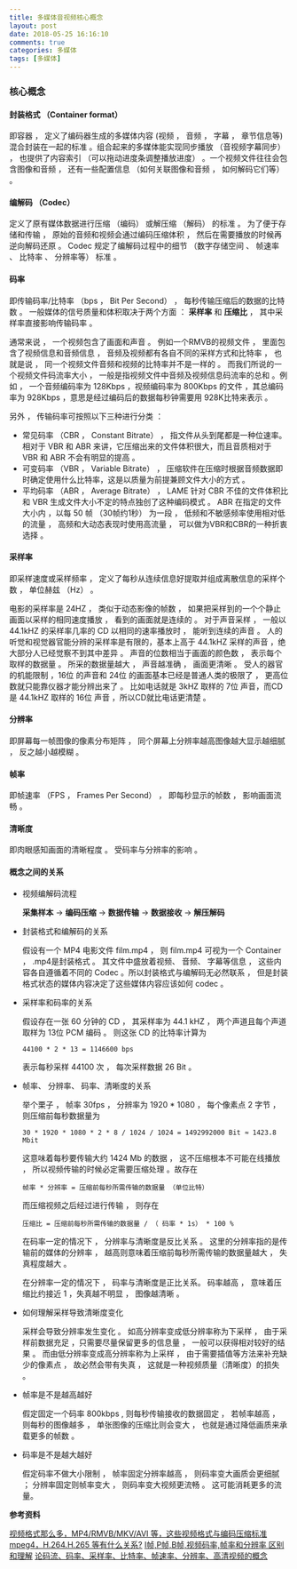 ```yaml
---
title: 多媒体音视频核心概念
layout: post
date: 2018-05-25 16:16:10
comments: true
categories: 多媒体
tags: [多媒体]
---
```

### 核心概念

#### 封装格式 （Container format）
即容器 ， 定义了编码器生成的多媒体内容 (视频 ， 音频 ， 字幕 ， 章节信息等) 混合封装在一起的标准 。组合起来的多媒体能实现同步播放 （音视频字幕同步） ， 也提供了内容索引 （可以拖动进度条调整播放进度） 。一个视频文件往往会包含图像和音频 ， 还有一些配置信息 （如何关联图像和音频 ， 如何解码它们等） 。

#### 编解码 （Codec）
定义了原有媒体数据进行压缩 （编码） 或解压缩 （解码） 的标准 。 为了便于存储和传输 ， 原始的音频和视频会通过编码压缩体积 ， 然后在需要播放的时候再逆向解码还原 。 Codec 规定了编解码过程中的细节 （数字存储空间 、 帧速率 、 比特率 、 分辨率等） 标准 。

#### 码率
即传输码率/比特率 （bps ， Bit Per Second） ， 每秒传输压缩后的数据的比特数 。 一般媒体的信号质量和体积取决于两个方面 ： **采样率** 和 **压缩比** ， 其中采样率直接影响传输码率 。

通常来说 ， 一个视频包含了画面和声音 。 例如一个RMVB的视频文件 ， 里面包含了视频信息和音频信息 ， 音频及视频都有各自不同的采样方式和比特率 ， 也就是说 ， 同一个视频文件音频和视频的比特率并不是一样的 。 而我们所说的一个视频文件码流率大小 ， 一般是指视频文件中音频及视频信息码流率的总和 。例如 ， 一个音频编码率为 128Kbps ，视频编码率为 800Kbps 的文件 ，其总编码率为 928Kbps ，意思是经过编码后的数据每秒钟需要用 928K比特来表示 。

另外 ， 传输码率可按照以下三种进行分类 ：
   * 常见码率 （CBR ， Constant Bitrate） ， 指文件从头到尾都是一种位速率。相对于 VBR 和 ABR 来讲，它压缩出来的文件体积很大，而且音质相对于 VBR 和 ABR 不会有明显的提高 。
   * 可变码率 （VBR ， Variable Bitrate） ， 压缩软件在压缩时根据音频数据即时确定使用什么比特率，这是以质量为前提兼顾文件大小的方式 。
   * 平均码率 （ABR ， Average Bitrate） ， LAME 针对 CBR 不佳的文件体积比和 VBR 生成文件大小不定的特点独创了这种编码模式 。 ABR 在指定的文件大小内 ，以每 50 帧 （30帧约1秒） 为一段 ， 低频和不敏感频率使用相对低的流量 ， 高频和大动态表现时使用高流量 ， 可以做为VBR和CBR的一种折衷选择 。

#### 采样率
即采样速度或采样频率 ， 定义了每秒从连续信息好提取并组成离散信息的采样个数 ， 单位赫兹 （Hz） 。

电影的采样率是 24HZ ， 类似于动态影像的帧数 ， 如果把采样到的一个个静止画面以采样的相同速度播放 ， 看到的画面就是连续的 。 对于声音采样 ， 一般以 44.1kHZ 的采样率几率的 CD 以相同的速率播放时 ， 能听到连续的声音 。 人的听觉和视觉器官能分辨的采样率是有限的，基本上高于 44.1kHZ 采样的声音 ，绝大部分人已经觉察不到其中差异 。 声音的位数相当于画面的颜色数 ， 表示每个取样的数据量 。 所采的数据量越大 ， 声音越准确 ， 画面更清晰 。 受人的器官的机能限制 ，16位 的声音和 24位 的画面基本已经是普通人类的极限了 ， 更高位数就只能靠仪器才能分辨出来了 。 比如电话就是 3kHZ 取样的 7位 声音，而CD是 44.1kHZ 取样的 16位 声音 ，所以CD就比电话更清楚 。

#### 分辨率
即屏幕每一帧图像的像素分布矩阵 ， 同个屏幕上分辨率越高图像越大显示越细腻 ， 反之越小越模糊 。

#### 帧率
即帧速率 （FPS ， Frames Per Second） ， 即每秒显示的帧数 ， 影响画面流畅 。

#### 清晰度
即肉眼感知画面的清晰程度 。 受码率与分辨率的影响 。


#### 概念之间的关系

* 视频编解码流程

    **采集样本** -> **编码压缩** -> **数据传输** -> **数据接收** -> **解压解码**

* 封装格式和编解码的关系

    假设有一个 MP4 电影文件 film.mp4 ， 则 film.mp4 可视为一个 Container ， .mp4是封装格式 。 其文件中盛放着视频、 音频、 字幕等信息 ， 这些内容各自遵循着不同的 Codec 。所以封装格式与编解码无必然联系 ， 但是封装格式状态的媒体内容决定了这些媒体内容应该如何 codec 。

* 采样率和码率的关系

    假设存在一张 60 分钟的 CD ， 其采样率为 44.1 kHZ ， 两个声道且每个声道取样为 13位 PCM 编码 。 则这张 CD 的比特率计算为

    ```
    44100 * 2 * 13 = 1146600 bps
    ```
    表示每秒采样 44100 次 ， 每次采样数据 26 Bit 。

* 帧率、 分辨率、 码率、清晰度的关系

    举个栗子 ，    帧率 30fps ， 分辨率为 1920 * 1080 ， 每个像素点 2 字节 ， 则压缩前每秒数据量为

    ```
    30 * 1920 * 1080 * 2 * 8 / 1024 / 1024 = 1492992000 Bit ≈ 1423.8 Mbit
    ```

    这意味着每秒要传输大约 1424 Mb 的数据 ， 这不压缩根本不可能在线播放 ， 所以视频传输的时候必定需要压缩处理 。故存在

    ```
    帧率 * 分辨率 = 压缩前每秒所需传输的数据量 （单位比特）
    ```

    而压缩视频之后经过进行传输 ， 则存在

    ```
    压缩比 = 压缩前每秒所需传输的数据量 / （ 码率 * 1s） * 100 %
    ```
    在码率一定的情况下 ， 分辨率与清晰度是反比关系 。 这里的分辨率指的是传输前的媒体的分辨率 ， 越高则意味着压缩前每秒所需传输的数据量越大 ， 失真程度越大 。

    在分辨率一定的情况下 ， 码率与清晰度是正比关系。 码率越高 ， 意味着压缩比约接近 1 ，失真越不明显 ， 图像越清晰 。

* 如何理解采样导致清晰度变化

    采样会导致分辨率发生变化 。 如高分辨率变成低分辨率称为下采样 ， 由于采样前数据充足 ，只需要尽量保留更多的信息量 ， 一般可以获得相对较好的结果 。 而由低分辨率变成高分辨率称为上采样 ， 由于需要插值等方法来补充缺少的像素点 ， 故必然会带有失真 ， 这就是一种视频质量（清晰度）的损失 。

* 帧率是不是越高越好

    假定固定一个码率 800kbps , 则每秒传输接收的数据固定 ， 若帧率越高 ， 则每秒的图像越多 ， 单张图像的压缩比则会变大 ， 也就是通过降低画质来承载更多的帧数 。

* 码率是不是越大越好

    假定码率不做大小限制 ， 帧率固定分辨率越高 ， 则码率变大画质会更细腻 ； 分辨率固定则帧率变大 ， 则码率变大视频更流畅 。 这可能消耗更多的流量。


**参考资料**

[视频格式那么多，MP4/RMVB/MKV/AVI 等，这些视频格式与编码压缩标准 mpeg4，H.264.H.265 等有什么关系?](https://www.zhihu.com/question/20997688)
[I帧,P帧,B帧,视频码率,帧率和分辨率 区别和理解](https://www.jianshu.com/p/efa47bc1ad68?utm_campaign=maleskine&utm_content=note&utm_medium=seo_notes&utm_source=recommendation)
[论码流、码率、采样率、比特率、帧速率、分辨率、高清视频的概念](http://www.easydarwin.org/article/Streaming/92.html)


